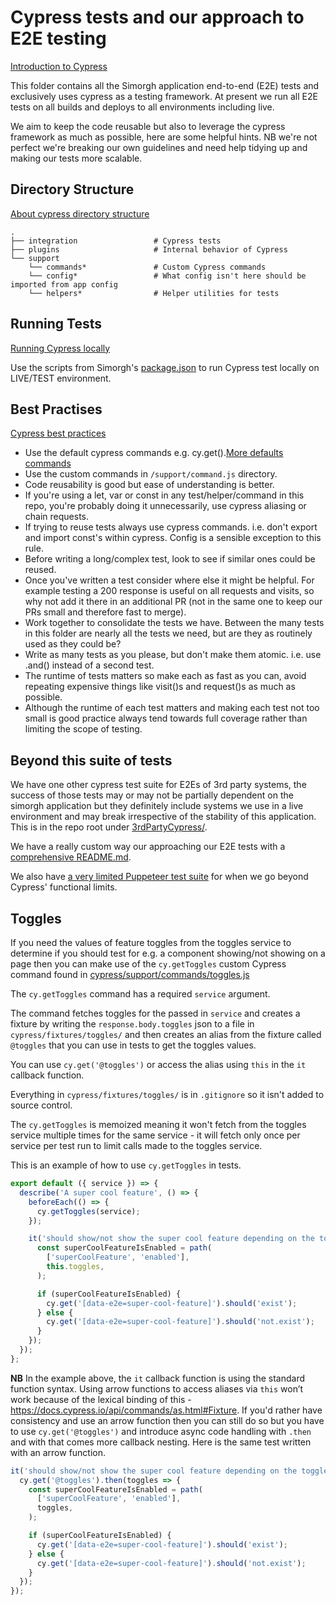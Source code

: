 # Cypress tests and our approach to E2E testing

[Introduction to Cypress](https://docs.cypress.io/guides/core-concepts/introduction-to-cypress.html#Cypress-Is-Simple)

This folder contains all the Simorgh application end-to-end (E2E) tests and exclusively uses cypress as a testing framework. At present we run all E2E tests on all builds and deploys to all environments including live.

We aim to keep the code reusable but also to leverage the cypress framework as much as possible, here are some helpful hints. NB we're not perfect we're breaking our own guidelines and need help tidying up and making our tests more scalable.

## Directory Structure

[About cypress directory structure](https://docs.cypress.io/guides/core-concepts/writing-and-organizing-tests.html#Folder-Structure)

<!-- prettier-ignore -->
    .
    ├── integration                 # Cypress tests
    ├── plugins                     # Internal behavior of Cypress
    └── support
        └── commands*               # Custom Cypress commands
        └── config*                 # What config isn't here should be imported from app config
        └── helpers*                # Helper utilities for tests

## Running Tests

[Running Cypress locally](https://github.com/bbc/simorgh#end-to-end-tests)

Use the scripts from Simorgh's [package.json](https://github.com/bbc/simorgh/blob/latest/package.json#L39#L40) to run Cypress test locally on LIVE/TEST environment.

## Best Practises

[Cypress best practices](https://docs.cypress.io/guides/references/best-practices.html)

- Use the default cypress commands e.g. cy.get().[More defaults commands](https://docs.cypress.io/api/api/table-of-contents.html)
- Use the custom commands in `/support/command.js` directory.
- Code reusability is good but ease of understanding is better.
- If you're using a let, var or const in any test/helper/command in this repo, you're probably doing it unnecessarily, use cypress aliasing or chain requests.
- If trying to reuse tests always use cypress commands. i.e. don't export and import const's within cypress. Config is a sensible exception to this rule.
- Before writing a long/complex test, look to see if similar ones could be reused.
- Once you've written a test consider where else it might be helpful. For example testing a 200 response is useful on all requests and visits, so why not add it there in an additional PR (not in the same one to keep our PRs small and therefore fast to merge).
- Work together to consolidate the tests we have. Between the many tests in this folder are nearly all the tests we need, but are they as routinely used as they could be?
- Write as many tests as you please, but don't make them atomic. i.e. use .and() instead of a second test.
- The runtime of tests matters so make each as fast as you can, avoid repeating expensive things like visit()s and request()s as much as possible.
- Although the runtime of each test matters and making each test not too small is good practice always tend towards full coverage rather than limiting the scope of testing.

## Beyond this suite of tests

We have one other cypress test suite for E2Es of 3rd party systems, the success of those tests may or may not be partially dependent on the simorgh application but they definitely include systems we use in a live environment and may break irrespective of the stability of this application. This is in the repo root under [3rdPartyCypress/](https://github.com/bbc/simorgh/blob/latest/3rdPartyCypress).

We have a really custom way our approaching our E2E tests with a [comprehensive README.md](https://github.com/bbc/simorgh/blob/latest/cypress/integration/README.md).

We also have [a very limited Puppeteer test suite](https://github.com/bbc/simorgh/tree/latest/puppeteer) for when we go beyond Cypress' functional limits.

## Toggles

If you need the values of feature toggles from the toggles service to determine if you should test for e.g. a component showing/not showing on a page then you can make use of the `cy.getToggles` custom Cypress command found in [cypress/support/commands/toggles.js](https://github.com/bbc/simorgh/blob/latest/cypress/support/commands/toggles.js)

The `cy.getToggles` command has a required `service` argument.

The command fetches toggles for the passed in `service` and creates a fixture by writing the `response.body.toggles` json to a file in `cypress/fixtures/toggles/` and then creates an alias from the fixture called `@toggles` that you can use in tests to get the toggles values.

You can use `cy.get('@toggles')` or access the alias using `this` in the `it` callback function.

Everything in `cypress/fixtures/toggles/` is in `.gitignore` so it isn't added to source control.

The `cy.getToggles` is memoized meaning it won't fetch from the toggles service multiple times for the same service - it will fetch only once per service per test run to limit calls made to the toggles service.

This is an example of how to use `cy.getToggles` in tests.

```js
export default ({ service }) => {
  describe('A super cool feature', () => {
    beforeEach(() => {
      cy.getToggles(service);
    });

    it('should show/not show the super cool feature depending on the toggle value for the service', function test() {
      const superCoolFeatureIsEnabled = path(
        ['superCoolFeature', 'enabled'],
        this.toggles,
      );

      if (superCoolFeatureIsEnabled) {
        cy.get('[data-e2e=super-cool-feature]').should('exist');
      } else {
        cy.get('[data-e2e=super-cool-feature]').should('not.exist');
      }
    });
  });
};
```

**NB** In the example above, the `it` callback function is using the standard function syntax. Using arrow functions to access aliases via `this` won’t work because of the lexical binding of this - https://docs.cypress.io/api/commands/as.html#Fixture. If you'd rather have consistency and use an arrow function then you can still do so but you have to use `cy.get('@toggles')` and introduce async code handling with `.then` and with that comes more callback nesting. Here is the same test written with an arrow function.

```js
it('should show/not show the super cool feature depending on the toggle value for the service', () => {
  cy.get('@toggles').then(toggles => {
    const superCoolFeatureIsEnabled = path(
      ['superCoolFeature', 'enabled'],
      toggles,
    );

    if (superCoolFeatureIsEnabled) {
      cy.get('[data-e2e=super-cool-feature]').should('exist');
    } else {
      cy.get('[data-e2e=super-cool-feature]').should('not.exist');
    }
  });
});
```
